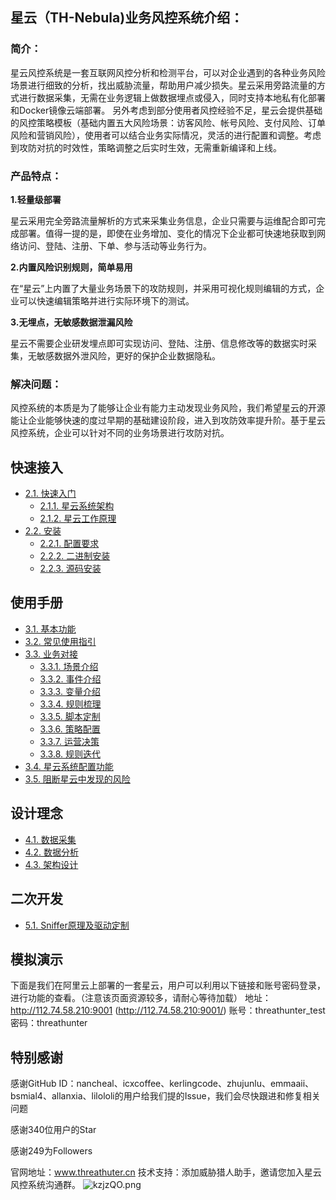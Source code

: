 ## 星云（TH-Nebula)业务风控系统介绍：

### 简介：

星云风控系统是一套互联网风控分析和检测平台，可以对企业遇到的各种业务风险场景进行细致的分析，找出威胁流量，帮助用户减少损失。星云采用旁路流量的方式进行数据采集，无需在业务逻辑上做数据埋点或侵入，同时支持本地私有化部署和Docker镜像云端部署。
另外考虑到部分使用者风控经验不足，星云会提供基础的风控策略模板（基础内置五大风险场景：访客风险、帐号风险、支付风险、订单风险和营销风险），使用者可以结合业务实际情况，灵活的进行配置和调整。考虑到攻防对抗的时效性，策略调整之后实时生效，无需重新编译和上线。

### 产品特点：

**1.轻量级部署** 

星云采用完全旁路流量解析的方式来采集业务信息，企业只需要与运维配合即可完成部署。值得一提的是，即使在业务增加、变化的情况下企业都可快速地获取到网络访问、登陆、注册、下单、参与活动等业务行为。 

**2.内置风险识别规则，简单易用** 

在“星云”上内置了大量业务场景下的攻防规则，并采用可视化规则编辑的方式，企业可以快速编辑策略并进行实际环境下的测试。 

**3.无埋点，无敏感数据泄漏风险** 

星云不需要企业研发埋点即可实现访问、登陆、注册、信息修改等的数据实时采集，无敏感数据外泄风险，更好的保护企业数据隐私。

### 解决问题：

风控系统的本质是为了能够让企业有能力主动发现业务风险，我们希望星云的开源能让企业能够快速的度过早期的基础建设阶段，进入到攻防效率提升阶。基于星云风控系统，企业可以针对不同的业务场景进行攻防对抗。 



## 快速接入

* [2.1. 快速入门](https://github.com/threathunterX/nebula_doc/blob/master/chapter2/section1.md)
    * [2.1.1. 星云系统架构](https://github.com/threathunterX/nebula_doc/blob/master/chapter2/section1/section1.1.md)
    * [2.1.2. 星云工作原理](https://github.com/threathunterX/nebula_doc/blob/master/chapter2/section1/section1.2.md)
* [2.2. 安装](https://github.com/threathunterX/nebula_doc/blob/master/chapter2/section2.md)
    * [2.2.1. 配置要求](https://github.com/threathunterX/nebula_doc/blob/master/chapter2/section2/section2.1.md)
    * [2.2.2. 二进制安装](https://github.com/threathunterX/nebula_doc/blob/master/chapter2/section2/section2.2.md)
    * [2.2.3. 源码安装](https://github.com/threathunterX/nebula_doc/blob/master/chapter2/section2/section2.3.md)
    
## 使用手册

* [3.1. 基本功能](https://github.com/threathunterX/nebula_doc/blob/master/chapter3/section1.md)
* [3.2. 常见使用指引](https://github.com/threathunterX/nebula_doc/blob/master/chapter3/section2.md)
* [3.3. 业务对接](https://github.com/threathunterX/nebula_doc/blob/master/chapter3/section3.md)
    * [3.3.1. 场景介绍](https://github.com/threathunterX/nebula_doc/blob/master/chapter3/section3/section3.1.md)
    * [3.3.2. 事件介绍](https://github.com/threathunterX/nebula_doc/blob/master/chapter3/section3/section3.2.md)
    * [3.3.3. 变量介绍](https://github.com/threathunterX/nebula_doc/blob/master/chapter3/section3/section3.3.md)
    * [3.3.4. 规则梳理](https://github.com/threathunterX/nebula_doc/blob/master/chapter3/section3/section3.4.md)
    * [3.3.5. 脚本定制](https://github.com/threathunterX/nebula_doc/blob/master/chapter3/section3/section3.5.md)
    * [3.3.6. 策略配置](https://github.com/threathunterX/nebula_doc/blob/master/chapter3/section3/section3.6.md)
    * [3.3.7. 运营决策](https://github.com/threathunterX/nebula_doc/blob/master/chapter3/section3/section3.7.md)
    * [3.3.8. 规则迭代](https://github.com/threathunterX/nebula_doc/blob/master/chapter3/section3/section3.8.md)
* [3.4. 星云系统配置功能](https://github.com/threathunterX/nebula_doc/blob/master/chapter3/section4.md)
* [3.5. 阻断星云中发现的风险](https://github.com/threathunterX/nebula_doc/blob/master/chapter3/section5.md)
    
## 设计理念

* [4.1. 数据采集](https://github.com/threathunterX/nebula_doc/blob/master/chapter4/section1.md)
* [4.2. 数据分析](https://github.com/threathunterX/nebula_doc/blob/master/chapter4/section2.md)
* [4.3. 架构设计](https://github.com/threathunterX/nebula_doc/blob/master/chapter4/section3.md)

## 二次开发

* [5.1. Sniffer原理及驱动定制](https://github.com/threathunterX/nebula_doc/blob/master/chapter5/section1.md)

## 模拟演示
下面是我们在阿里云上部署的一套星云，用户可以利用以下链接和账号密码登录，进行功能的查看。（注意该页面资源较多，请耐心等待加载）
地址：http://112.74.58.210:9001 (http://112.74.58.210:9001/)
账号：threathunter_test
密码：threathunter


## 特别感谢

感谢GitHub ID：nancheal、icxcoffee、kerlingcode、zhujunlu、emmaaii、bsmial4、allanxia、lilololi的用户给我们提的Issue，我们会尽快跟进和修复相关问题

感谢340位用户的Star

感谢249为Followers

官网地址：www.threathuter.cn
技术支持：添加威胁猎人助手，邀请您加入星云风控系统沟通群。
![kzjzQO.png](https://s2.ax1x.com/2019/03/08/kzjzQO.png)
